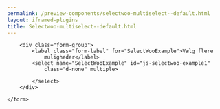 ```yaml
--- 
permalink: /preview-components/selectwoo-multiselect--default.html
layout: iframed-plugins 
title: Selectwoo-multiselect--default.html
---
```

<div class="container">
    <form class="form mb-6">

        <div class="form-group">
            <label class="form-label" for="SelectWooExample">Vælg flere
                muligheder</label>
            <select name="SelectWooExample" id="js-selectwoo-example1"
                class="d-none" multiple>

            </select>
        </div>

    </form>
</div>